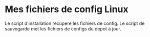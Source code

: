 Mes fichiers de config Linux
================

Le script d'installation recupere les fichiers de config.
Le script de sauvegarde met les fichiers de configs du depot à jour.
